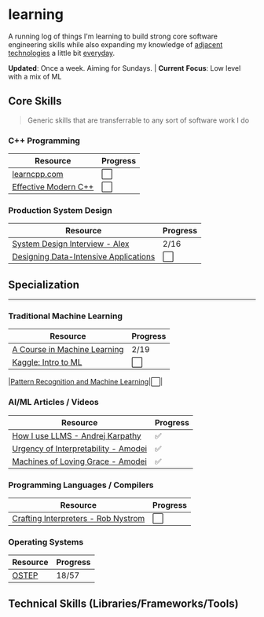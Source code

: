 # learning

A running log of things I'm learning to build strong core software engineering skills while also expanding my knowledge of [adjacent technologies](http://www.effectiveengineer.com/blog/master-adjacent-disciplines) a little bit [everyday](https://jamesclear.com/continuous-improvement).

**Updated**: Once a week. Aiming for Sundays. | **Current** **Focus**: Low level with a mix of ML

## Core Skills

> Generic skills that are transferrable to any sort of software work I do

### C++ Programming
|Resource|Progress|
|---|---|
|[learncpp.com](https://www.learncpp.com/)|⬜|
|[Effective Modern C++](https://ananyapam7.github.io/resources/C++/Scott_Meyers_Effective_Modern_C++.pdf)|⬜|

<!--
### Linux & Command Line

|Resource|Progress|
|---|---|
-->

### Production System Design

|Resource|Progress|
|---|---|
|[System Design Interview - Alex](https://bytes.usc.edu/~saty/courses/docs/data/SystemDesignInterview.pdf)|2/16|
|[Designing Data-Intensive Applications](https://unidel.edu.ng/focelibrary/books/Designing%20Data-Intensive%20Applications%20The%20Big%20Ideas%20Behind%20Reliable,%20Scalable,%20and%20Maintainable%20Systems%20by%20Martin%20Kleppmann%20(z-lib.org).pdf)|⬜|


<!--
### Maths
	
|Resource|Progress|
|---|---|
-->

## Specialization
<hr>

### Traditional Machine Learning

|Resource|Progress|
|---|---|
|[A Course in Machine Learning](http://ciml.info/)|2/19|
|[Kaggle: Intro to ML](https://www.kaggle.com/learn/intro-to-machine-learning)|⬜|

|[Pattern Recognition and Machine Learning](https://www.microsoft.com/en-us/research/wp-content/uploads/2006/01/Bishop-Pattern-Recognition-and-Machine-Learning-2006.pdf)|⬜|

### AI/ML Articles / Videos

|Resource|Progress|
|---|---|
|[How I use LLMS - Andrej Karpathy](https://www.youtube.com/watch?v=EWvNQjAaOHw&t=1097s)|✅|
|[Urgency of Interpretability - Amodei](https://www.darioamodei.com/post/the-urgency-of-interpretability)|✅|
|[Machines of Loving Grace - Amodei](https://www.darioamodei.com/essay/machines-of-loving-grace)|✅|

### Programming Languages / Compilers

|Resource|Progress|
|---|---|
|[Crafting Interpreters - Rob Nystrom]()|⬜|

### Operating Systems

|Resource|Progress|
|---|---|
|[OSTEP](https://pages.cs.wisc.edu/~remzi/OSTEP/)|18/57|


## Technical Skills (Libraries/Frameworks/Tools)
